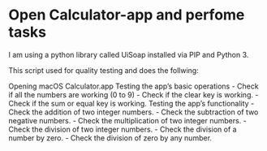 # Open Calculator-app and perfome tasks 
I am using a python library called UiSoap installed via PIP and Python 3.

This script used for quality testing and does the follwing:

Opening macOS Calculator.app
Testing the app’s basic operations
                          - Check if all the numbers are working (0 to 9)
                          - Check if the clear key is working.
                          - Check if the sum or equal key is working.
Testing the app’s functionality
                          - Check the addition of two integer numbers.
                          - Check the subtraction of two negative numbers.
                          - Check the multiplication of two integer numbers.
                          - Check the division of two integer numbers.
                          - Check the division of a number by zero.
                          - Check the division of zero by any number.
